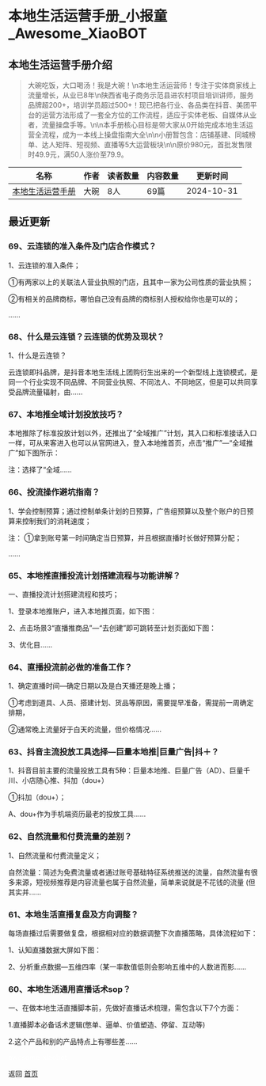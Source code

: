 # 本地生活运营手册_小报童_Awesome_XiaoBOT

## 本地生活运营手册介绍
> 大碗吃饭，大口喝汤！我是大碗！\n本地生活运营师！专注于实体商家线上流量增长，从业已8年\n陕西省电子商务示范县进农村项目培训讲师，服务品牌超200+，培训学员超过500+！现已把各行业、各品类在抖音、美团平台的运营方法形成了一套全方位的工作流程，适应于实体老板、自媒体从业者，流量操盘手等。\n\n本手册核心目标是带大家从0开始完成本地生活运营全流程，成为一本线上操盘指南大全\n\n小册暂包含：店铺基建、同城榜单、达人矩阵、短视频、直播等5大运营板块\n\n原价980元，首批发售限时49.9元，满50人涨价至79.9。  
  


|名称|作者|读者数量|内容数量|更新时间|
|---|---|---|---|---|
|[本地生活运营手册](https://xiaobot.net/p/dawan9488?refer=9c3f1c95-a052-465a-9902-f6d75080262a)|大碗|8人|69篇|2024-10-31|

## 最近更新
### 69、云连锁的准入条件及门店合作模式？

1、云连锁的准入条件；

①有两家以上的关联法人营业执照的门店，且其中一家为公司性质的营业执照；

②有相关的品牌商标，哪怕自己没有品牌的商标别人授权给你也是可以的；

......

### 68、什么是云连锁？云连锁的优势及现状？

1、什么是云连锁？

云连锁即抖品牌，是抖音本地生活线上团购衍生出来的一个新型线上连锁模式，是同一个行业实现不同品牌、不同营业执照、不同法人、不同地区，但是可以共同享受品牌流量辐射，由......

### 67、本地推全域计划投放技巧？

本地推除了标准投放计划以外，还推出了“全域推广”计划，其入口和标准接话入口一样，可从来客进入也可以从官网进入，登入本地推首页，点击“推广”—“全域推广”如下图所示：

注：选择了“全域......

### 66、投流操作避坑指南？

1、学会控制预算；通过控制单条计划的日预算，广告组预算以及整个账户的日预算来控制我们的消耗速度；

注： ①拿到账号第一时间确定当日预算，并且根据直播时长做好预算分配；

......

### 65、本地推直播投流计划搭建流程与功能讲解？

一、直播投流计划搭建流程和技巧；

1、登录本地推账户，进入本地推页面，如下图：

2、点击场景3“直播推商品”—“去创建”即可跳转至计划页面如下图：

3、优化目......

### 64、直播投流前必做的准备工作？

1、确定直播时间—确定日期以及是白天播还是晚上播；

①考虑到道具、人员、搭建计划、货品等原因，需要提早准备，需提前一周确定排期，

②通常晚上流量好于白天的流量，但价格情况......

### 63、抖音主流投放工具选择—巨量本地推|巨量广告|抖＋？

1、抖音目前主要的流量投放工具有5种：巨量本地推、巨量广告（AD）、巨量千川、小店随心推、抖加（dou+）

①抖加（dou+）；

A、dou+作为手机端资历最老的投放工具......

### 62、自然流量和付费流量的差别？

1、自然流量和付费流量定义；

自然流量：简述为免费流量或者通过账号基础特征系统推送的流量，自然流量有很多来源，短视频推荐是内容流量也属于自然流量，简单来说就是不花钱的流量
(但其实并......

### 61、本地生活直播复盘及方向调整？

每场直播过后需要做复盘，根据相对应的数据调整下次直播策略，具体流程如下：

1、认知直播数据大屏如下图：

2、分析重点数据—五维四率（某一率数值低则会影响五维中的人数进而影......

### 60、本地生活通用直播话术sop？

一、在做本地生活直播脚本前，先做好直播话术梳理，需包含以下7个方面：

1.直播脚本必备话术逻辑(憋单、逼单、价值塑造、停留、互动等)

2.这个产品和别的产品特点上有哪些差......


<a href="https://github.com/Reno9527/awesome-xiaobot" style="color: white; text-decoration: none;">awesome-xiaobot</a>

返回 [首页](../README.md)
